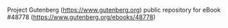 Project Gutenberg (https://www.gutenberg.org) public repository for eBook #48778 (https://www.gutenberg.org/ebooks/48778)

